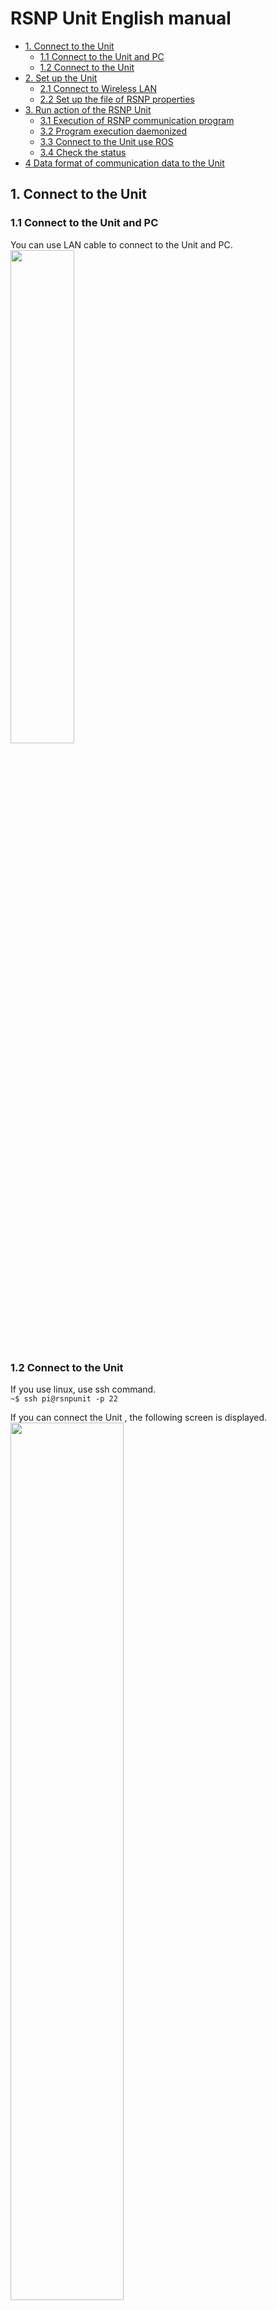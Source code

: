 <h1>RSNP Unit English manual</h1>


- [1. Connect to the Unit](#1-connect-to-the-unit)
  - [1.1 Connect to the Unit and PC](#11-connect-to-the-unit-and-pc)
  - [1.2 Connect to the Unit](#12-connect-to-the-unit)
- [2. Set up the Unit](#2-set-up-the-unit)
  - [2.1 Connect to Wireless LAN](#21-connect-to-wireless-lan)
  - [2.2 Set up the file of RSNP properties](#22-set-up-the-file-of-rsnp-properties)
- [3. Run action of the RSNP Unit](#3-run-action-of-the-rsnp-unit)
  - [3.1 Execution of RSNP communication program](#31-execution-of-rsnp-communication-program)
  - [3.2 Program execution daemonized](#32-program-execution-daemonized)
  - [3.3 Connect to the Unit use ROS](#33-connect-to-the-unit-use-ros)
  - [3.4 Check the status](#34-check-the-status)
- [4 Data format of communication data to the Unit](#4-data-format-of-communication-data-to-the-unit)
## 1. Connect to the Unit  
### 1.1 Connect to the Unit and PC   
You can use LAN cable to connect to the Unit and PC.  
<img src="https://user-images.githubusercontent.com/44587055/63603092-d60eb380-c603-11e9-88ed-a2e9b6bb35d4.png" width=45%>  

### 1.2 Connect to the Unit
If you use linux, use ssh command.  
`~$ ssh pi@rsnpunit -p 22`  

If you can connect the Unit , the following screen is displayed.  
<img src="https://user-images.githubusercontent.com/44587055/63604122-ffc8da00-c605-11e9-9512-c9dffb785908.png" width=60%>  

## 2. Set up the Unit  
### 2.1 Connect to Wireless LAN  
You check your SSID and password. And, edit file wpa_supplicant.conf. use following command.  

`$ sudo nano /etc/wpa_supplicant/wpa_supplicant.conf`  

※This time we use “nano” editor. Of course you use any editor.  
Please add as follows.  
```  
network={  
	ssid=”your SSID”  
	psk=”your password”  	
}  
```  

Next, you reset the wireless LAN.  
`~$ sudo ifdown wlan0`  
The wireless LAN will turn off after a few seconds, so enter the command as shown below and execute it.  
`~$ sudo ifup wlan0`  
You can check status of wireless LAN to use below command.  
`~$ ifconfig`  
If there is an enumeration of numbers in the `inet` line of the item` wlan0: `, it is connected.  

### 2.2 Set up the file of RSNP properties  
In desktop of RSNP Unit, there is derectory of RSNPUnit.And go to the `"Datalog"` directory.  
`~$ cd ~/RSNPUnit/DataLog/`  

Next, you enter following command.  
`~$ sudo nano Config.properties`  

The default is as follows, so change the ip address to raspberry pi's ip address     
~~~text
Configuretion
robot_id  = 1  
end_point = http://robots.aiit.ac.jp:8080/UpdateNotificationState/services
send_interval = 10000
ip_address = your RSNP Unit ip addres
port = 8000
~~~  

## 3. Run action of the RSNP Unit
Note that it is necessary to connect PC or device after starting the program on the RSNP Unit.  

### 3.1 Execution of RSNP communication program  
to go to derectory of RSNPUnit, enter command.  
`~$ cd ~/RSNPUnit/`  
And, run the program.  
`~$ java -jar RSNPNotifi.jar`  

### 3.2 Program execution daemonized   
In production


### 3.3 Connect to the Unit use ROS  
Use socket communication of python.  


### 3.4 Check the status  
You can check below URL.
Confirmation is complete if it is displayed on the browser as shown below.  
This time, it is just an example of displaying the operating status of RaspberryPi and the status of the sensor connected to it.  
The figure below shows an example of operating the robot with robot_id = 2.  
http://robots.aiit.ac.jp:8080/Robomech2019/  
<img src="https://user-images.githubusercontent.com/44587055/58847016-4caeab80-86bc-11e9-9b39-e87f95fe140a.png" width=60%>  


## 4 Data format of communication data to the Unit  
The transmission data is currently **character string data**. However, it is necessary to define it with the following five types of data.  

- **Action_id**
- **Action_name**  
- **Result_id**  
- **Result_data**  
- **comment**  

Here, the actual data format is the following json format. Within `{...}`, it begins with `["data":]`, and then within the array brackets (`[]`), one type of data enters one element of the array. You The specification name and value enclosed in double quotations (`" `) are separated by commas (`: `) .The corresponding data etc. are entered at 3 points (` ... `). Actually, please send the data on a single line, but note that if you send data with other specifications, the RSNP unit cannot receive it.  

~~~text
{  
  "data":  
  [  
    {  
      "ac_id": ... ,  
      "ac": ... ,  
      "re_id": ... ,  
      "re": ... ,  
      "co": ...  
    },  
    {...},  
    ...  
  ]  
}  
~~~  


Please note that the data names are abbreviated as shown in the table below.  
|     data name    | Abbreviation |  
----|----
|  **Action_id**   | **ac_id** |
|  **Action_name** |  **ac**   |
|  **Result_id**   | **re_id** |
| **Result_data**  |  **re**   |
|   **comment**    |  **co**   |
